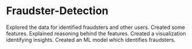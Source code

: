 # Fraudster-Detection
Explored the data for identified fraudsters and other users. Created some features. Explained reasoning behind the features. Created a visualization identifying insights. Created an ML model which identifies fraudsters. 
